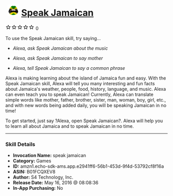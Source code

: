 # &nbsp;<img src="skill_icon" alt="Speak Jamaican icon" width="36"> [Speak Jamaican](http://alexa.amazon.com/#skills/amzn1.echo-sdk-ams.app.e2941ff6-56b1-453d-9f4d-53792cf8f16a)
![0 stars](../../images/ic_star_border_black_18dp_1x.png)![0 stars](../../images/ic_star_border_black_18dp_1x.png)![0 stars](../../images/ic_star_border_black_18dp_1x.png)![0 stars](../../images/ic_star_border_black_18dp_1x.png)![0 stars](../../images/ic_star_border_black_18dp_1x.png) 0

To use the Speak Jamaican skill, try saying...

* *Alexa, ask Speak Jamaican about the music*

* *Alexa, ask Speak Jamaican to say mother*

* *Alexa, tell Speak Jamaican to say a common phrase*

Alexa is making learning about the island of Jamaica fun and easy. With the Speak Jamaican skill, Alexa will tell you many interesting and fun facts about Jamaica's weather, people, food, history, language, and music.  Alexa can even teach you to speak Jamaican! Currently, Alexa can translate simple words like mother, father, brother, sister, man, woman, boy, girl, etc., and with new words being added daily, you will be speaking Jamaican in no time!

To get started, just say ?Alexa, open Speak Jamaican?. Alexa will help you to learn all about Jamaica and to speak Jamaican in no time.

***

### Skill Details

* **Invocation Name:** speak jamaican
* **Category:** Games
* **ID:** amzn1.echo-sdk-ams.app.e2941ff6-56b1-453d-9f4d-53792cf8f16a
* **ASIN:** B01FCQXEV8
* **Author:** S4 Technology, Inc.
* **Release Date:** May 16, 2016 @ 08:08:36
* **In-App Purchasing:** No
